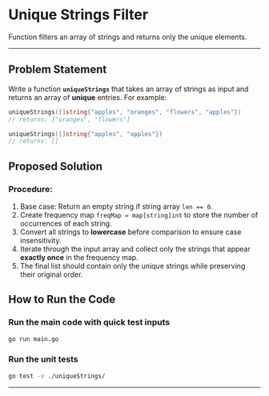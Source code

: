 # Unique Strings Filter

Function filters an array of strings and returns only the unique elements.

---

## Problem Statement

Write a function **`uniqueStrings`** that takes an array of strings as input and returns an array of **unique** entries.
For example:

```go
uniqueStrings([]string{"apples", "oranges", "flowers", "apples"})
// returns: ["oranges", "flowers"]

uniqueStrings([]string{"apples", "apples"})
// returns: []
```

## Proposed Solution

### **Procedure:**

1. Base case: Return an empty string if string array `len == 0`.
2. Create frequency map `freqMap = map[string]int` to store the number of occurrences of each string.
3. Convert all strings to **lowercase** before comparison to ensure case insensitivity.
4. Iterate through the input array and collect only the strings that appear **exactly once** in the frequency map.
5. The final list should contain only the unique strings while preserving their original order.

## How to Run the Code

### Run the main code with quick test inputs

```sh
go run main.go
```

### Run the unit tests

```sh
go test -v ./uniqueStrings/
```

---
